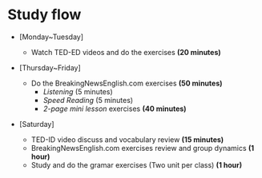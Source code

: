 # Study flow

- [Monday~Tuesday]
    - Watch TED-ED videos and do the exercises **(20 minutes)**

- [Thursday~Friday] 
    - Do the BreakingNewsEnglish.com exercises  **(50 minutes)**
        - _Listening_ (5 minutes)
        - _Speed Reading_ (5 minutes)
        - _2-page mini lesson_ exercises **(40 minutes)**

- [Saturday] 
    - TED-ID video discuss and vocabulary review **(15 minutes)**
    - BreakingNewsEnglish.com exercises review and group dynamics **(1 hour)**
    - Study and do the gramar exercises (Two unit per class) **(1 hour)**
